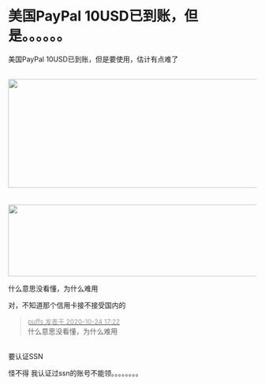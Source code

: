 # 美国PayPal 10USD已到账，但是。。。。。。


美国PayPal 10USD已到账，但是要使用，估计有点难了<br />
<br />
<div align="center"><img id="aimg_VYaU7" onclick="zoom(this, this.src, 0, 0, 0)" class="zoom" width="600" height="221" src="https://s1.ax1x.com/2020/10/24/BVzZ4g.png" onmouseover="img_onmouseoverfunc(this)" onclick="zoom(this)" style="cursor:pointer" border="0" alt="" /></div><br />
<br />
<div align="center"><img id="aimg_BOf1Z" onclick="zoom(this, this.src, 0, 0, 0)" class="zoom" width="600" height="146" src="https://s1.ax1x.com/2020/10/24/BVzVUS.png" onmouseover="img_onmouseoverfunc(this)" onclick="zoom(this)" style="cursor:pointer" border="0" alt="" /></div>

什么意思没看懂，为什么难用

对，不知道那个信用卡接不接受国内的

<div class="quote"><blockquote><font size="2"><a href="https://www.hostloc.com/forum.php?mod=redirect&amp;goto=findpost&amp;pid=9346678&amp;ptid=758015" target="_blank"><font color="#999999">puffs 发表于 2020-10-24 17:22</font></a></font><br />
什么意思没看懂，为什么难用</blockquote></div><br />
要认证SSN

怪不得 我认证过ssn的账号不能领。。。。。。。。
